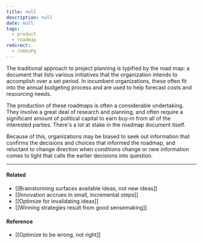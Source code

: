 ```yaml
---
title: null
description: null
date: null
tags:
  - product
  - roadmap
redirect:
  - /nHXuPg
---
```


The traditional approach to project planning is typified by the road map: a document that lists various initiatives that the organization intends to accomplish over a set period. In incumbent organizations, these often fit into the annual budgeting process and are used to help forecast costs and resourcing needs.

The production of these roadmaps is often a considerable undertaking. They involve a great deal of research and planning, and often require a significant amount of political capital to earn buy-in from all of the interested parties. There's a lot at stake in the roadmap document itself.

Because of this, organizations may be biased to seek out information that confirms the decisions and choices that informed the roadmap, and reluctant to change direction when conditions change or new information comes to light that calls the earlier decisions into question.

---

#### Related

- [[Brainstorming surfaces available ideas, not new ideas]]
- [[Innovation accrues in small, incremental steps]]
- [[Optimize for invalidating ideas]]
- [[Winning strategies result from good sensemaking]]

#### Reference

- [[Optimize to be wrong, not right]]
